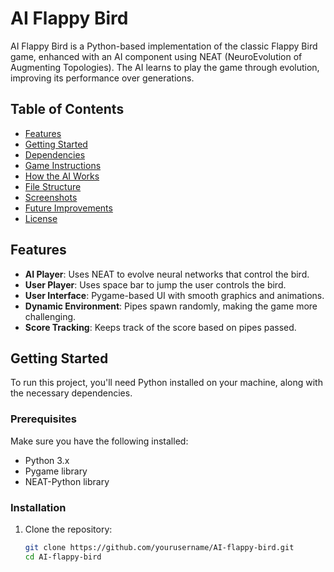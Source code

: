 # AI Flappy Bird

AI Flappy Bird is a Python-based implementation of the classic Flappy Bird game, enhanced with an AI component using NEAT (NeuroEvolution of Augmenting Topologies). The AI learns to play the game through evolution, improving its performance over generations.

## Table of Contents

- [Features](#features)
- [Getting Started](#getting-started)
- [Dependencies](#dependencies)
- [Game Instructions](#game-instructions)
- [How the AI Works](#how-the-ai-works)
- [File Structure](#file-structure)
- [Screenshots](#screenshots)
- [Future Improvements](#future-improvements)
- [License](#license)

## Features

- **AI Player**: Uses NEAT to evolve neural networks that control the bird.
- **User Player**: Uses space bar to jump the user controls the bird.
- **User Interface**: Pygame-based UI with smooth graphics and animations.
- **Dynamic Environment**: Pipes spawn randomly, making the game more challenging.
- **Score Tracking**: Keeps track of the score based on pipes passed.

## Getting Started

To run this project, you'll need Python installed on your machine, along with the necessary dependencies.

### Prerequisites

Make sure you have the following installed:

- Python 3.x
- Pygame library
- NEAT-Python library

### Installation

1. Clone the repository:
   ```bash
   git clone https://github.com/yourusername/AI-flappy-bird.git
   cd AI-flappy-bird
